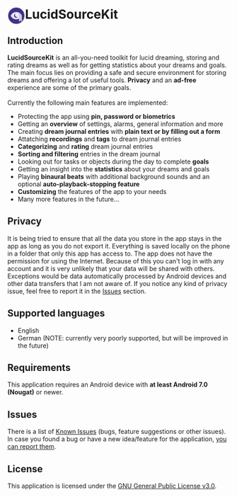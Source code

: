 # <img alt="Logo" align="left" src="https://github.com/BitFlaker/lucidsourcekit/blob/main/.github/icon.png" height="40px" /> LucidSourceKit

## Introduction

**LucidSourceKit** is an all-you-need toolkit for lucid dreaming, storing and rating dreams as well as for getting statistics about your dreams and goals. The main focus lies on providing a safe and secure environment for storing dreams and offering a lot of useful tools. **Privacy** and an **ad-free** experience are some of the primary goals.<br/><br/>
Currently the following main features are implemented:
* Protecting the app using **pin, password or biometrics**
* Getting an **overview** of settings, alarms, general information and more
* Creating **dream journal entries** with **plain text or by filling out a form**
* Attatching **recordings** and **tags** to dream journal entries
* **Categorizing** and **rating** dream journal entries
* **Sorting and filtering** entries in the dream journal
* Looking out for tasks or objects during the day to complete **goals**
* Getting an insight into the **statistics** about your dreams and goals
* Playing **binaural beats** with additional background sounds and an optional **auto-playback-stopping feature**
* **Customizing** the features of the app to your needs
* Many more features in the future...

## Privacy
It is being tried to ensure that all the data you store in the app stays in the app as long as you do not export it. Everything is saved locally on the phone in a folder that only this app has access to. The app does not have the permission for using the Internet. Because of this you can't log in with any account and it is very unlikely that your data will be shared with others. Exceptions would be data automatically processed by Android devices and other data transfers that I am not aware of. If you notice any kind of privacy issue, feel free to report it in the [Issues](https://github.com/BitFlaker/lucidsourcekit/issues) section.

## Supported languages
* English
* German (NOTE: currently very poorly supported, but will be improved in the future)

## Requirements
This application requires an Android device with **at least Android 7.0 (Nougat)** or newer.

## Issues
There is a list of [Known Issues](https://github.com/BitFlaker/lucidsourcekit/issues) (bugs, feature suggestions or other issues).<br/>
In case you found a bug or have a new idea/feature for the application, [you can report them](https://github.com/BitFlaker/lucidsourcekit/issues/new).

## License
This application is licensed under the [GNU General Public License v3.0](https://choosealicense.com/licenses/gpl-3.0/).
